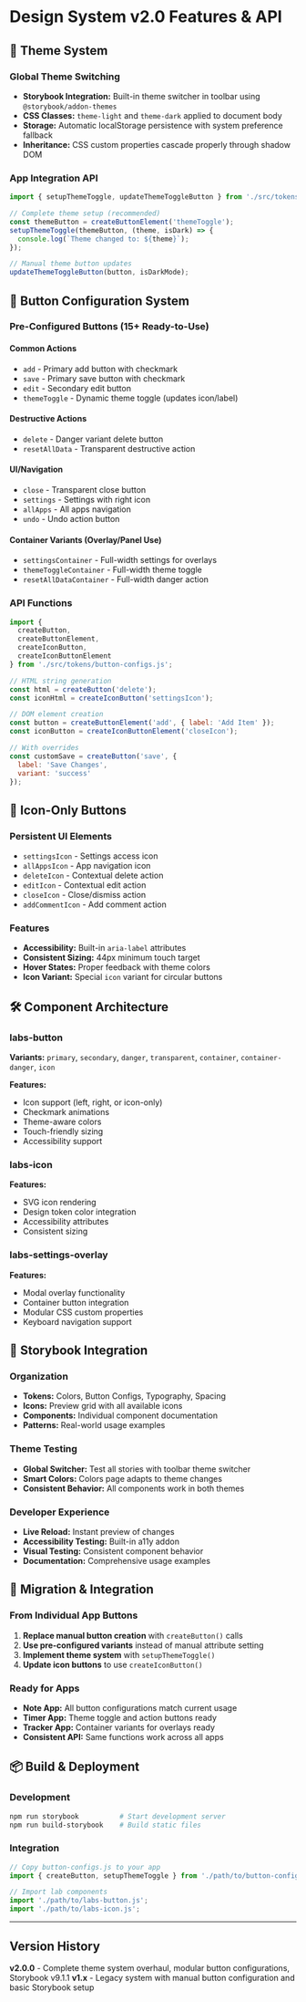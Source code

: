 # Design System v2.0 Features & API

## 🎨 Theme System

### Global Theme Switching
- **Storybook Integration:** Built-in theme switcher in toolbar using `@storybook/addon-themes`
- **CSS Classes:** `theme-light` and `theme-dark` applied to document body
- **Storage:** Automatic localStorage persistence with system preference fallback
- **Inheritance:** CSS custom properties cascade properly through shadow DOM

### App Integration API
```javascript
import { setupThemeToggle, updateThemeToggleButton } from './src/tokens/button-configs.js';

// Complete theme setup (recommended)
const themeButton = createButtonElement('themeToggle');
setupThemeToggle(themeButton, (theme, isDark) => {
  console.log(`Theme changed to: ${theme}`);
});

// Manual theme button updates
updateThemeToggleButton(button, isDarkMode);
```

## 🔘 Button Configuration System

### Pre-Configured Buttons (15+ Ready-to-Use)

#### Common Actions
- `add` - Primary add button with checkmark
- `save` - Primary save button with checkmark
- `edit` - Secondary edit button
- `themeToggle` - Dynamic theme toggle (updates icon/label)

#### Destructive Actions  
- `delete` - Danger variant delete button
- `resetAllData` - Transparent destructive action

#### UI/Navigation
- `close` - Transparent close button
- `settings` - Settings with right icon
- `allApps` - All apps navigation
- `undo` - Undo action button

#### Container Variants (Overlay/Panel Use)
- `settingsContainer` - Full-width settings for overlays
- `themeToggleContainer` - Full-width theme toggle
- `resetAllDataContainer` - Full-width danger action

### API Functions
```javascript
import { 
  createButton, 
  createButtonElement, 
  createIconButton, 
  createIconButtonElement 
} from './src/tokens/button-configs.js';

// HTML string generation
const html = createButton('delete');
const iconHtml = createIconButton('settingsIcon');

// DOM element creation
const button = createButtonElement('add', { label: 'Add Item' });
const iconButton = createIconButtonElement('closeIcon');

// With overrides
const customSave = createButton('save', { 
  label: 'Save Changes',
  variant: 'success' 
});
```

## 🎯 Icon-Only Buttons

### Persistent UI Elements
- `settingsIcon` - Settings access icon
- `allAppsIcon` - App navigation icon
- `deleteIcon` - Contextual delete action
- `editIcon` - Contextual edit action
- `closeIcon` - Close/dismiss action
- `addCommentIcon` - Add comment action

### Features
- **Accessibility:** Built-in `aria-label` attributes
- **Consistent Sizing:** 44px minimum touch target
- **Hover States:** Proper feedback with theme colors
- **Icon Variant:** Special `icon` variant for circular buttons

## 🛠 Component Architecture

### labs-button
**Variants:** `primary`, `secondary`, `danger`, `transparent`, `container`, `container-danger`, `icon`

**Features:**
- Icon support (left, right, or icon-only)
- Checkmark animations
- Theme-aware colors
- Touch-friendly sizing
- Accessibility support

### labs-icon
**Features:**
- SVG icon rendering
- Design token color integration
- Accessibility attributes
- Consistent sizing

### labs-settings-overlay
**Features:**
- Modal overlay functionality
- Container button integration
- Modular CSS custom properties
- Keyboard navigation support

## 📱 Storybook Integration

### Organization
- **Tokens:** Colors, Button Configs, Typography, Spacing
- **Icons:** Preview grid with all available icons
- **Components:** Individual component documentation
- **Patterns:** Real-world usage examples

### Theme Testing
- **Global Switcher:** Test all stories with toolbar theme switcher
- **Smart Colors:** Colors page adapts to theme changes
- **Consistent Behavior:** All components work in both themes

### Developer Experience
- **Live Reload:** Instant preview of changes
- **Accessibility Testing:** Built-in a11y addon
- **Visual Testing:** Consistent component behavior
- **Documentation:** Comprehensive usage examples

## 🚀 Migration & Integration

### From Individual App Buttons
1. **Replace manual button creation** with `createButton()` calls
2. **Use pre-configured variants** instead of manual attribute setting
3. **Implement theme system** with `setupThemeToggle()`
4. **Update icon buttons** to use `createIconButton()`

### Ready for Apps
- **Note App:** All button configurations match current usage
- **Timer App:** Theme toggle and action buttons ready
- **Tracker App:** Container variants for overlays ready
- **Consistent API:** Same functions work across all apps

## 📦 Build & Deployment

### Development
```bash
npm run storybook          # Start development server
npm run build-storybook    # Build static files
```

### Integration
```javascript
// Copy button-configs.js to your app
import { createButton, setupThemeToggle } from './path/to/button-configs.js';

// Import lab components
import './path/to/labs-button.js';
import './path/to/labs-icon.js';
```

---

## Version History

**v2.0.0** - Complete theme system overhaul, modular button configurations, Storybook v9.1.1
**v1.x** - Legacy system with manual button configuration and basic Storybook setup
